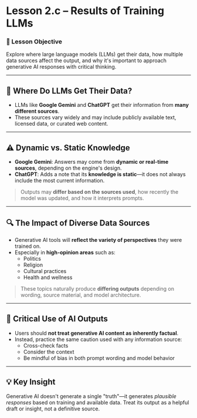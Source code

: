 # Lesson 2.c – Results of Training LLMs

### 🎯 Lesson Objective
Explore where large language models (LLMs) get their data, how multiple data sources affect the output, and why it's important to approach generative AI responses with critical thinking.

---

## 🧠 Where Do LLMs Get Their Data?

- LLMs like **Google Gemini** and **ChatGPT** get their information from **many different sources**.
- These sources vary widely and may include publicly available text, licensed data, or curated web content.

---

## ⚠️ Dynamic vs. Static Knowledge

- **Google Gemini**: Answers may come from **dynamic or real-time sources**, depending on the engine's design.
- **ChatGPT**: Adds a note that its **knowledge is static**—it does not always include the most current information.

> Outputs may **differ based on the sources used**, how recently the model was updated, and how it interprets prompts.

---

## 🔍 The Impact of Diverse Data Sources

- Generative AI tools will **reflect the variety of perspectives** they were trained on.
- Especially in **high-opinion areas** such as:
  - Politics
  - Religion
  - Cultural practices
  - Health and wellness

> These topics naturally produce **differing outputs** depending on wording, source material, and model architecture.

---

## 🧭 Critical Use of AI Outputs

- Users should **not treat generative AI content as inherently factual**.
- Instead, practice the same caution used with any information source:
  - Cross-check facts
  - Consider the context
  - Be mindful of bias in both prompt wording and model behavior

---

## 💡 Key Insight

Generative AI doesn't generate a single "truth"—it generates *plausible responses* based on training and available data. Treat its output as a helpful draft or insight, not a definitive source.

